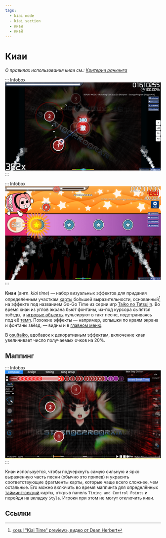 ```yaml
---
tags:
  - kiai mode
  - kiai section
  - киаи
  - киай
---
```


# Киаи

*О правилах использования киаи см.: [Критерии ранкинга](/wiki/Ranking_Criteria)*

::: Infobox
![](img/kiai-time-osu-gameplay.png "Фонтаны в начале участка с киаи на карте в режиме osu!")
:::

::: Infobox
![](img/kiai-time-taiko-gameplay.png "Киаи в osu!taiko заставляет маскота радоваться и подкрашивает конвейер с нотами в фиолетовый цвет")
:::

**Киаи** (англ. *kiai time*) — набор визуальных эффектов для придания определённым участкам [карты](/wiki/Beatmap) бо́льшей выразительности, основанный[^taiko-roots] на эффекте под названием Go-Go Time из серии игр [Taiko no Tatsujin](https://ru.wikipedia.org/wiki/Taiko_no_Tatsujin). Во время киаи из углов экрана бьют фонтаны, из-под курсора сыпятся звёзды, а [игровые объекты](/wiki/Gameplay/Hit_object) пульсируют в такт песне, подстраиваясь под её [темп](/wiki/Music_theory/Tempo). Похожие эффекты — например, вспышки по краям экрана и фонтаны звёзд, — видны и в [главном меню](/wiki/Client/Interface#main-menu).

В [osu!taiko](/wiki/Game_mode/osu!taiko), вдобавок к декоративным эффектам, включение киаи увеличивает число получаемых очков на 20%.

## Маппинг

::: Infobox
![](img/kiai-time-editor.png "Индикатор киаи в редакторе. Секции с киаи имеют оранжевый цвет на нижней временно́й шкале")
:::

Киаи используется, чтобы подчеркнуть самую сильную и ярко выраженную часть песни (обычно это припев) и украсить соответствующие фрагменты карты, которые чаще всего сложнее, чем остальные. Его можно включить во время маппинга для определённых [тайминг-секций](/wiki/Beatmapping/Timing_section) карты, открыв панель `Timing and Control Points` и перейдя на вкладку `Style`. Игроки при этом не могут отключить киаи.

## Ссылки

[^taiko-roots]: [«osu! "Kiai Time" preview», видео от Dean Herbert](https://www.youtube.com/watch?v=1iFHftUNMrE)
